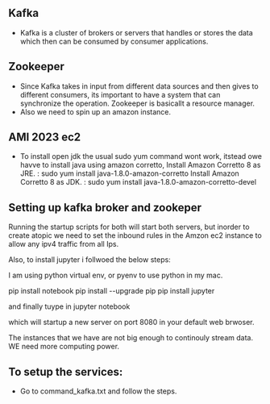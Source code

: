 ## Kafka

- Kafka is a cluster of brokers or servers that handles or stores the data which then can be consumed by consumer applications.

## Zookeeper

- Since Kafka takes in input from different data sources and then gives to different consumers, its important to have a system that can synchronize the operation. Zookeeper is basicallt a resource manager.
- Also we need to spin up an amazon instance.

## AMI 2023 ec2

- To install open jdk the usual sudo yum command wont work, itstead owe havve to install java using amazon corretto,
Install Amazon Corretto 8 as JRE. :  sudo yum install java-1.8.0-amazon-corretto
Install Amazon Corretto 8 as JDK. :  sudo yum install java-1.8.0-amazon-corretto-devel


## Setting up kafka broker and zookeper

Running the startup scripts for both will start both servers, but inorder to create atopic we need to set the inbound rules in the Amzon ec2 instance to allow any ipv4 traffic from all Ips. 

Also, to install jupyter i follwoed the below steps:

I am using python virtual env, or pyenv to use python in my mac. 

pip install notebook
pip install --upgrade pip
pip install jupyter

and finally tuype in 
jupyter notebook

which will startup a new server on port 8080 in your default web brwoser. 

The instances that we have are not big enough to continouly stream data. WE need more computing power. 

## To setup the services:

- Go to command_kafka.txt and follow the steps.


